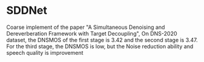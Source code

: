 # SDDNet
Coarse implement of the paper "A Simultaneous Denoising and Dereverberation Framework with Target Decoupling", On DNS-2020 dataset, the DNSMOS of the first stage is 3.42 and the second stage is 3.47. For the third stage, the DNSMOS is low, but the Noise reduction ability and speech quality is improvement
